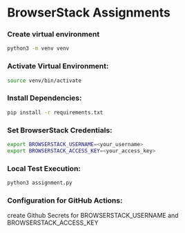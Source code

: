 # BrowserStack Assignments

### Create virtual environment
```bash
python3 -m venv venv
```

### Activate Virtual Environment:
```bash 
source venv/bin/activate
```

### Install Dependencies:
```bash 
pip install -r requirements.txt
```

### Set BrowserStack Credentials:
```bash
export BROWSERSTACK_USERNAME=<your_username>
export BROWSERSTACK_ACCESS_KEY=<your_access_key>
```

### Local Test Execution:
```bash
python3 assignment.py
```

### Configuration for GitHub Actions:
create Github Secrets for BROWSERSTACK_USERNAME and BROWSERSTACK_ACCESS_KEY

